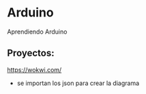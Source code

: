 # Arduino
Aprendiendo Arduino

## Proyectos:
https://wokwi.com/
* se importan los json para crear la diagrama
